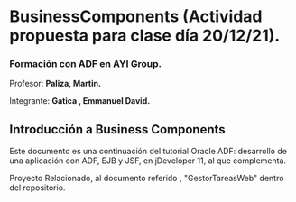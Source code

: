 # BusinessComponents (Actividad propuesta para clase día 20/12/21).

### **Formación con ADF en AYI Group.** ###


Profesor:
**Paliza, Martin.**  

Integrante: **Gatica , Emmanuel David.**


## **Introducción a Business Components** 

Este documento es una continuación del tutorial Oracle ADF: desarrollo de una
aplicación con ADF, EJB y JSF, en jDeveloper 11, al que complementa.

Proyecto Relacionado, al documento referido , "GestorTareasWeb" dentro del repositorio.


